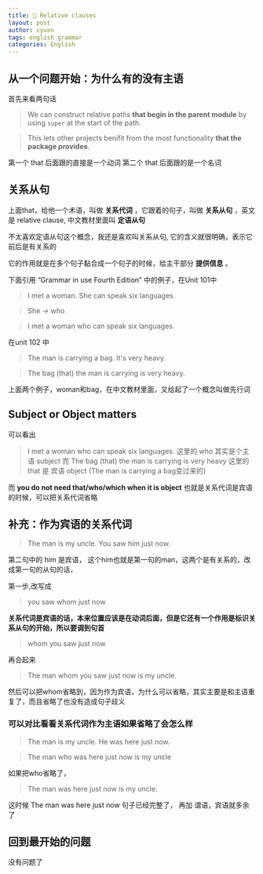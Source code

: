 ```yaml
---
title: 🧀 Relative clauses
layout: post
author: cyven
tags: english grammar
categories: English
---
```


## 从一个问题开始：为什么有的没有主语

首先来看两句话

> We can construct relative paths **that begin in the parent module** by using `super` at the start of the path.

> This lets other projects benifit from the most functionality **that the package provides**.

第一个 that 后面跟的直接是一个动词
第二个 that 后面跟的是一个名词


## 关系从句

上面that，给他一个术语，叫做 **关系代词** ，它跟着的句子，叫做 **关系从句** ，英文是 relative clause, 中文教材里面叫 **定语从句**

不太喜欢定语从句这个概念，我还是喜欢叫关系从句, 它的含义就很明确，表示它前后是有关系的

它的作用就是在多个句子黏合成一个句子的时候，给主干部分 **提供信息** 。

下面引用 “Grammar in use Fourth Edition” 中的例子，在Unit 101中

> I met a woman.
> She can speak six languages.

> She -> who

> I met a woman who can speak six languages.


在unit 102 中

> The man is carrying a bag.
> It's very heavy.

> The bag (that) the man is carrying is very heavy.


上面两个例子，woman和bag，在中文教材里面，又给起了一个概念叫做先行词


## Subject or Object matters

可以看出
> I met a woman who can speak six languages.
这里的 who 其实是个主语 subject
而
> The bag (that) the man is carrying is very heavy
这里的 that 是 宾语 object (The man is carrying a bag变过来的)

而 **you do not need that/who/which when it is object**
也就是关系代词是宾语的时候，可以把关系代词省略

## 补充：作为宾语的关系代词

> The man is my uncle.
> You saw him just now.

第二句中的 him 是宾语， 这个him也就是第一句的man，这两个是有关系的，改成第一句的从句的话，

第一步,改写成
> you saw whom just now

**关系代词是宾语的话，本来位置应该是在动词后面，但是它还有一个作用是标识关系从句的开始，所以要调到句首**

> whom you saw just now

再合起来

> The man whom you saw just now is my uncle.

然后可以把whom省略到，因为作为宾语，为什么可以省略，其实主要是和主语重复了，而且省略了也没有造成句子歧义

### 可以对比看看关系代词作为主语如果省略了会怎么样

> The man is my uncle.
> He was here just now.

> The man who was here just now is my uncle

如果把who省略了，

> The man was here just now is my uncle.

这时候 The man was here just now 句子已经完整了， 再加 谓语，宾语就多余了


## 回到最开始的问题

没有问题了
